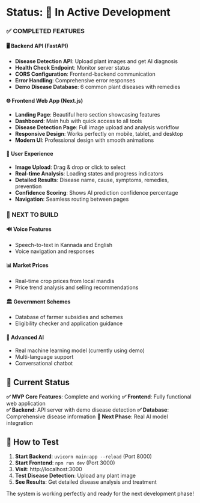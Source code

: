 # **Status: 🚧 In Active Development**


### ✅ COMPLETED FEATURES

#### 🖥️ **Backend API (FastAPI)**
- **Disease Detection API**: Upload plant images and get AI diagnosis
- **Health Check Endpoint**: Monitor server status
- **CORS Configuration**: Frontend-backend communication
- **Error Handling**: Comprehensive error responses
- **Demo Disease Database**: 6 common plant diseases with remedies

#### 🌐 **Frontend Web App (Next.js)**
- **Landing Page**: Beautiful hero section showcasing features
- **Dashboard**: Main hub with quick access to all tools
- **Disease Detection Page**: Full image upload and analysis workflow
- **Responsive Design**: Works perfectly on mobile, tablet, and desktop
- **Modern UI**: Professional design with smooth animations

#### 🎨 **User Experience**
- **Image Upload**: Drag & drop or click to select
- **Real-time Analysis**: Loading states and progress indicators
- **Detailed Results**: Disease name, cause, symptoms, remedies, prevention
- **Confidence Scoring**: Shows AI prediction confidence percentage
- **Navigation**: Seamless routing between pages

### 🚧 NEXT TO BUILD

#### 🔊 **Voice Features**
- Speech-to-text in Kannada and English
- Voice navigation and responses

#### 📊 **Market Prices**
- Real-time crop prices from local mandis
- Price trend analysis and selling recommendations

#### 🏛️ **Government Schemes**
- Database of farmer subsidies and schemes
- Eligibility checker and application guidance

#### 🤖 **Advanced AI**
- Real machine learning model (currently using demo)
- Multi-language support
- Conversational chatbot

## 🚀 Current Status

**✅ MVP Core Features**: Complete and working
**✅ Frontend**: Fully functional web application  
**✅ Backend**: API server with demo disease detection
**✅ Database**: Comprehensive disease information
**🚧 Next Phase**: Real AI model integration

## 🧪 How to Test

1. **Start Backend**: `uvicorn main:app --reload` (Port 8000)
2. **Start Frontend**: `npm run dev` (Port 3000)
3. **Visit**: http://localhost:3000
4. **Test Disease Detection**: Upload any plant image
5. **See Results**: Get detailed disease analysis and treatment

The system is working perfectly and ready for the next development phase!
